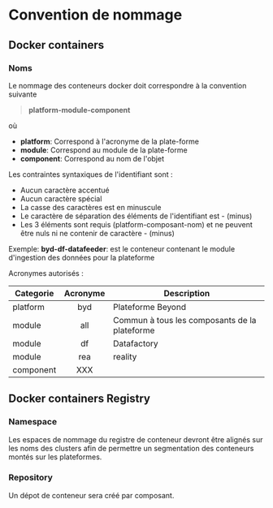 # Convention de nommage

## Docker containers

### Noms

Le nommage des conteneurs docker doit correspondre à la convention suivante

>**platform-module-component**

où

- **platform**: Correspond à l'acronyme de la plate-forme
- **module**: Correspond au module de la plate-forme
- **component**: Correspond au nom de l'objet

Les contraintes syntaxiques de l'identifiant sont :

- Aucun caractère accentué
- Aucun caractère spécial
- La casse des caractères est en minuscule
- Le caractère de séparation des éléments de l'identifiant est - (minus)
- Les 3 éléments sont requis (platform-composant-nom) et ne peuvent être nuls ni ne contenir de caractère - (minus)

Exemple:
**byd-df-datafeeder**: est le conteneur contenant le module d'ingestion des données pour la plateforme

Acronymes autorisés :

|Categorie|**Acronyme**|Description|
|---|:---:|---|
|platform|byd|Plateforme Beyond|
|module|all|Commun à tous les composants de la plateforme |
|module|df|Datafactory|
|module|rea|reality|
|component|XXX||

## Docker containers Registry

### Namespace

Les espaces de nommage du registre de conteneur devront être alignés sur les noms des clusters afin de permettre un segmentation des conteneurs montés sur les plateformes.

### Repository

Un dépot de conteneur sera créé par composant.
